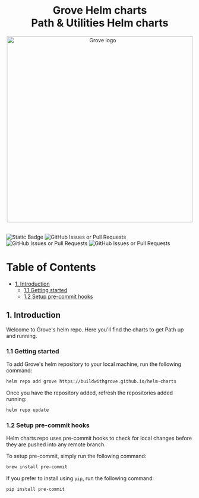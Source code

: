 <div align="center">
<h1>Grove Helm charts<br/>Path & Utilities Helm charts</h1>
<img src="https://storage.googleapis.com/grove-brand-assets/Presskit/Logo%20Joined-2.png" alt="Grove logo" width="500"/>

</div>
<br/>

![Static Badge](https://img.shields.io/badge/Maintained_by-Grove-green)
![GitHub Issues or Pull Requests](https://img.shields.io/github/issues/buildwithgrove/helm-charts)
![GitHub Issues or Pull Requests](https://img.shields.io/github/issues-pr/buildwithgrove/helm-charts)
![GitHub Issues or Pull Requests](https://img.shields.io/github/issues-closed/buildwithgrove/helm-charts)

# Table of Contents <!-- omit in toc -->

- [1. Introduction](#1-introduction)
  - [1.1 Getting started](#11-getting-started)
  - [1.2 Setup pre-commit hooks](#12-setup-pre-commit-hooks)

## 1. Introduction

Welcome to Grove's helm repo. Here you'll find the charts to get Path up and running.

### 1.1 Getting started

To add Grove's helm repository to your local machine, run the following command:

```sh
helm repo add grove https://buildwithgrove.github.io/helm-charts
```

Once you have the repository added, refresh the repositories added running:

```sh
helm repo update
```

### 1.2 Setup pre-commit hooks

Helm charts repo uses pre-commit hooks to check for local changes before they are pushed into any remote branch.

To setup pre-commit, simply run the following command:

```sh
brew install pre-commit
```

If you prefer to install using `pip`, run the following command:

```sh
pip install pre-commit
```
